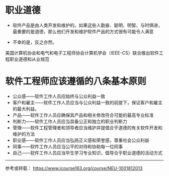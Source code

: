 # 职业道德

- 软件产品是由人类开发和维护的。如果这些人勤奋、聪明、明智、与时俱进，最重要的是道德，那么他们开发和维护软件产品的方式很有可能令人满意

- 不幸的是，反之亦然。


美国计算机协会和电气和电子工程师协会计算机学会（IEEE-CS）联合推出软件工程职业道德和从业规范

# 软件工程师应该遵循的八条基本原则

- 公众感——软件工作人员应始终与公众利益一致
- 客户和雇主——软件工作人员应当与公众利益一致的前提下，保证客户和雇主的最大利益。
- 产品——软件工作人员应确保其产品和相关修改符合可能的最高专业标准
- 判断力——软件工作人员应当具备公正和独立的职业判断力
- 管理——软件工程管理者和领导者应当维护并提倡合乎道德的有关软件开发和维护的方法
- 职业感——软件工作人员应当弘扬正义感和荣誉感，尊重社会公众利益
- 同事——软件工作人员应当公平的对待和协助每一位同事
- 自己——软件工作人员应当毕生学习专业知识，倡导合乎职业道德的活动方式





----

参考或转载：
https://www.icourse163.org/course/NEU-1001812013